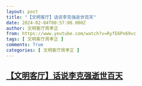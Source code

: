```yaml
---
layout: post
title: "【文明客厅】话说李克强逝世百天"
date: 2024-02-04T00:57:08.000Z
author: 文明客厅周孝正
from: https://www.youtube.com/watch?v=RyfE6Pn69vc
tags: [ 文明客厅周孝正 ]
comments: True
categories: [ 文明客厅周孝正 ]
---
```

<!--1707008228000-->
[【文明客厅】话说李克强逝世百天](https://www.youtube.com/watch?v=RyfE6Pn69vc)
------

<div>

</div>
